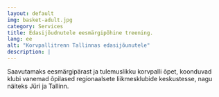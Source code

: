 ```yaml
---
layout: default
img: basket-adult.jpg
category: Services
title: Edasijõudnutele eesmärgipõhine treening.
lang: ee
alt: "Korvpallitrenn Tallinnas edasijõunutele"
description: |
---
```

Saavutamaks eesmärgipärast ja tulemuslikku korvpalli õpet, koonduvad klubi vanemad õpilased regionaalsete liikmesklubide keskustesse, nagu näiteks Jüri ja Tallinn.